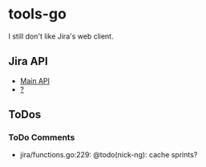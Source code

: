 # tools-go
I still don't like Jira's web client.

## Jira API

- [Main API](https://docs.atlassian.com/software/jira/docs/api/REST/9.9.0/)
- [?](https://developer.atlassian.com/cloud/jira/platform/apis/document/nodes/media/)

## ToDos

### ToDo Comments

- jira/functions.go:229: @todo(nick-ng): cache sprints?
